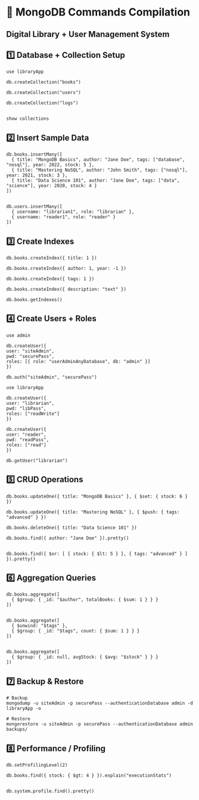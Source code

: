 # 📘 MongoDB Commands Compilation

## Digital Library + User Management System

## 1️⃣ Database + Collection Setup

```mongodb
use libraryApp

db.createCollection("books")

db.createCollection("users")

db.createCollection("logs")


show collections

```

## 2️⃣ Insert Sample Data

```mongodb
db.books.insertMany([
  { title: "MongoDB Basics", author: "Jane Doe", tags: ["database", "nosql"], year: 2022, stock: 5 },
  { title: "Mastering NoSQL", author: "John Smith", tags: ["nosql"], year: 2021, stock: 3 },
  { title: "Data Science 101", author: "Jane Doe", tags: ["data", "science"], year: 2020, stock: 4 }
])


db.users.insertMany([
  { username: "librarian1", role: "librarian" },
  { username: "reader1", role: "reader" }
])

```

## 3️⃣ Create Indexes

```mongodb
db.books.createIndex({ title: 1 })

db.books.createIndex({ author: 1, year: -1 })

db.books.createIndex({ tags: 1 })

db.books.createIndex({ description: "text" })

db.books.getIndexes()

```

## 4️⃣ Create Users + Roles

```mongodb
use admin

db.createUser({
user: "siteAdmin",
pwd: "securePass",
roles: [{ role: "userAdminAnyDatabase", db: "admin" }]
})

db.auth("siteAdmin", "securePass")

use libraryApp

db.createUser({
user: "librarian",
pwd: "libPass",
roles: ["readWrite"]
})

db.createUser({
user: "reader",
pwd: "readPass",
roles: ["read"]
})

db.getUser("librarian")

```

## 5️⃣ CRUD Operations

```mongodb
db.books.updateOne({ title: "MongoDB Basics" }, { $set: { stock: 6 } })

db.books.updateOne({ title: "Mastering NoSQL" }, { $push: { tags: "advanced" } })

db.books.deleteOne({ title: "Data Science 101" })

db.books.find({ author: "Jane Doe" }).pretty()


db.books.find({ $or: [ { stock: { $lt: 5 } }, { tags: "advanced" } ] }).pretty()
```

## 6️⃣ Aggregation Queries

```mongodb
db.books.aggregate([
  { $group: { _id: "$author", totalBooks: { $sum: 1 } } }
])


db.books.aggregate([
  { $unwind: "$tags" },
  { $group: { _id: "$tags", count: { $sum: 1 } } }
])


db.books.aggregate([
  { $group: { _id: null, avgStock: { $avg: "$stock" } } }
])

```

## 7️⃣ Backup & Restore

```mongodb
# Backup
mongodump -u siteAdmin -p securePass --authenticationDatabase admin -d libraryApp -o

# Restore
mongorestore -u siteAdmin -p securePass --authenticationDatabase admin backups/
```

## 8️⃣ Performance / Profiling

```mongodb
db.setProfilingLevel(2)

db.books.find({ stock: { $gt: 4 } }).explain("executionStats")


db.system.profile.find().pretty()
```
